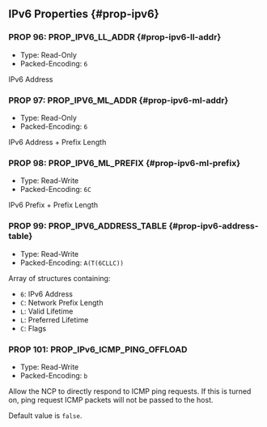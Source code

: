 ## IPv6 Properties {#prop-ipv6}

### PROP 96: PROP_IPV6_LL_ADDR {#prop-ipv6-ll-addr}
* Type: Read-Only
* Packed-Encoding: `6`

IPv6 Address

### PROP 97: PROP_IPV6_ML_ADDR {#prop-ipv6-ml-addr}
* Type: Read-Only
* Packed-Encoding: `6`

IPv6 Address + Prefix Length

### PROP 98: PROP_IPV6_ML_PREFIX {#prop-ipv6-ml-prefix}
* Type: Read-Write
* Packed-Encoding: `6C`

IPv6 Prefix + Prefix Length

### PROP 99: PROP_IPV6_ADDRESS_TABLE {#prop-ipv6-address-table}
* Type: Read-Write
* Packed-Encoding: `A(T(6CLLC))`

Array of structures containing:

* `6`: IPv6 Address
* `C`: Network Prefix Length
* `L`: Valid Lifetime
* `L`: Preferred Lifetime
* `C`: Flags

### PROP 101: PROP_IPv6_ICMP_PING_OFFLOAD
* Type: Read-Write
* Packed-Encoding: `b`

Allow the NCP to directly respond to ICMP ping requests. If this is
turned on, ping request ICMP packets will not be passed to the host.

Default value is `false`.


